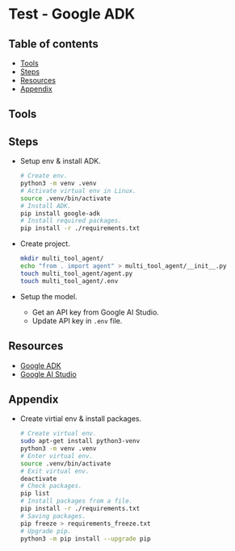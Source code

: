 <!-- omit in toc -->
# Test - Google ADK

<!-- omit in toc -->
## Table of contents

- [Tools](#tools)
- [Steps](#steps)
- [Resources](#resources)
- [Appendix](#appendix)

## Tools

## Steps

- Setup env & install ADK.

  ``` bash
  # Create env.
  python3 -m venv .venv
  # Activate virtual env in Linux.
  source .venv/bin/activate
  # Install ADK.
  pip install google-adk
  # Install required packages.
  pip install -r ./requirements.txt
  ```

- Create project.

  ``` bash
  mkdir multi_tool_agent/
  echo "from . import agent" > multi_tool_agent/__init__.py
  touch multi_tool_agent/agent.py
  touch multi_tool_agent/.env
  ```

- Setup the model.
  - Get an API key from Google AI Studio.
  - Update API key in `.env` file.

## Resources

- [Google ADK](https://google.github.io/adk-docs/)
- [Google AI Studio](https://aistudio.google.com/)

## Appendix

- Create virtial env & install packages.

  ```bash
  # Create virtual env.
  sudo apt-get install python3-venv
  python3 -m venv .venv
  # Enter virtual env.
  source .venv/bin/activate
  # Exit virtual env.
  deactivate
  # Check packages.
  pip list
  # Install packages from a file.
  pip install -r ./requirements.txt
  # Saving packages.
  pip freeze > requirements_freeze.txt
  # Upgrade pip.
  python3 -m pip install --upgrade pip
  ```
